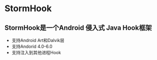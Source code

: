# StormHook
## StormHook是一个Android 侵入式 Java Hook框架

* 支持Android Art和Dalvik层
* 支持Andorid 4.0-6.0
* 支持注入到其他进程Hook

